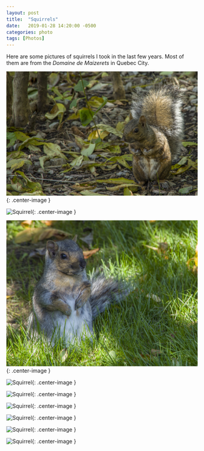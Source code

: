 ```yaml
---
layout: post
title:  "Squirrels"
date:   2019-01-28 14:20:00 -0500
categories: photo
tags: [Photos]
---
```


Here are some pictures of squirrels I took in the last few years. Most of them are from the *Domaine de Maizerets* in Quebec City.

![Squirrel](/assets/images/squirrels/02.jpg){: .center-image }

![Squirrel](/assets/images/squirrels/03.png){: .center-image }

![Squirrel](/assets/images/squirrels/01.jpg){: .center-image }

![Squirrel](/assets/images/squirrels/04.png){: .center-image }

![Squirrel](/assets/images/squirrels/05.jpg){: .center-image }

![Squirrel](/assets/images/squirrels/06.png){: .center-image }

![Squirrel](/assets/images/squirrels/07.png){: .center-image }

![Squirrel](/assets/images/squirrels/08.png){: .center-image }

![Squirrel](/assets/images/squirrels/09.png){: .center-image }
